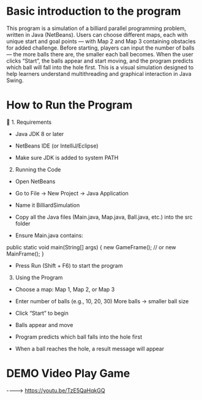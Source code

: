 # Basic introduction to the program
This program is a simulation of a billiard parallel programming problem, written in Java (NetBeans).
Users can choose different maps, each with unique start and goal points — with Map 2 and Map 3 containing obstacles for added challenge.
Before starting, players can input the number of balls — the more balls there are, the smaller each ball becomes.
When the user clicks “Start”, the balls appear and start moving, and the program predicts which ball will fall into the hole first.
This is a visual simulation designed to help learners understand multithreading and graphical interaction in Java Swing.

# How to Run the Program
🔧 1. Requirements

- Java JDK 8 or later

- NetBeans IDE (or IntelliJ/Eclipse)

- Make sure JDK is added to system PATH

2. Running the Code

- Open NetBeans

- Go to File → New Project → Java Application
- Name it BilliardSimulation

- Copy all the Java files (Main.java, Map.java, Ball.java, etc.) into the src folder

- Ensure Main.java contains:

public static void main(String[] args) {
    new GameFrame(); // or new MainFrame();
}


- Press Run (Shift + F6) to start the program

3. Using the Program

- Choose a map: Map 1, Map 2, or Map 3

- Enter number of balls (e.g., 10, 20, 30)
       More balls → smaller ball size

- Click “Start” to begin

- Balls appear and move

- Program predicts which ball falls into the hole first

- When a ball reaches the hole, a result message will appear

# DEMO Video Play Game
---->  https://youtu.be/TzE5QaHqkGQ


